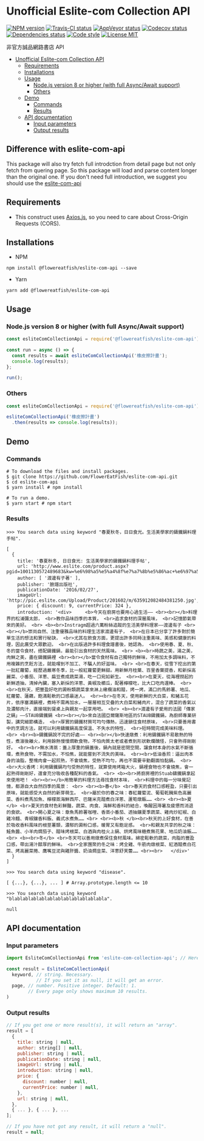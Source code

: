 # Unofficial Eslite-com Collection API

[![NPM version](https://img.shields.io/npm/v/@flowereatfish/eslite-com-api.svg)](https://www.npmjs.com/package/@flowereatfish/eslite-com-api)
[![Travis-CI status](https://travis-ci.com/FlowerEatFish/eslite-com-api.svg?branch=master)](https://travis-ci.com/FlowerEatFish/eslite-com-api/builds)
[![AppVeyor status](https://ci.appveyor.com/api/projects/status/en1g8nuvmx87hwtq/branch/master?svg=true)](https://ci.appveyor.com/project/FlowerEatFish/eslite-com-api/history)
[![Codecov status](https://codecov.io/gh/FlowerEatFish/eslite-com-api/branch/master/graph/badge.svg)](https://codecov.io/gh/FlowerEatFish/eslite-com-api/commits)
[![Dependencies status](https://david-dm.org/FlowerEatFish/eslite-com-api/status.svg)](https://david-dm.org/FlowerEatFish/eslite-com-api)
[![Code style](https://img.shields.io/badge/code_style-prettier-ff69b4.svg)](https://prettier.io/)
[![License MIT](https://img.shields.io/badge/license-MIT-blue.svg)](https://opensource.org/licenses/MIT)

非官方誠品網路書店 API

- [Unofficial Eslite-com Collection API](#unofficial-eslite-com-collection-api)
  - [Requirements](#requirements)
  - [Installations](#installations)
  - [Usage](#usage)
    - [Node.js version 8 or higher (with full Async/Await support)](#nodejs-version-8-or-higher-with-full-asyncawait-support)
    - [Others](#others)
  - [Demo](#demo)
    - [Commands](#commands)
    - [Results](#results)
  - [API documentation](#api-documentation)
    - [Input parameters](#input-parameters)
    - [Output results](#output-results)

## Difference with eslite-com-api
This package will also try fetch full introdction from detail page but not only fetch from quering page. So this package will load and parse content longer than the original one.
If you don't need full introduction, we suggest you should use the [eslite-com-api](https://github.com/FlowerEatFish/eslite-com-api)

## Requirements

- This construct uses [Axios.js](https://github.com/axios/axios), so you need to care about Cross-Origin Requests (CORS).

## Installations

- NPM

```shell
npm install @flowereatfish/eslite-com-api --save
```

- Yarn

```shell
yarn add @flowereatfish/eslite-com-api
```

## Usage

### Node.js version 8 or higher (with full Async/Await support)

```javascript
const esliteComCollectionApi = require('@flowereatfish/eslite-com-api');

const run = async () => {
  const results = await esliteComCollectionApi('橡皮擦計畫');
  console.log(results);
};

run();
```

### Others

```javascript
const esliteComCollectionApi = require('@flowereatfish/eslite-com-api');

esliteComCollectionApi('橡皮擦計畫')
  .then(results => console.log(results));
```

## Demo

### Commands

```shell
# To download the files and install packages.
$ git clone https://github.com/FlowerEatFish/eslite-com-api.git
$ cd eslite-com-api
$ yarn install # npm install

# To run a demo.
$ yarn start # npm start
```

### Results

```shell
>>> You search data using keyword "春夏秋冬，日日食光。生活美學家的鑄鐵鍋料理手帖".

[
  {
    title: '春夏秋冬, 日日食光: 生活美學家的鑄鐵鍋料理手帖',
    url: 'http://www.eslite.com/product.aspx?pgid=1001130572489683&kw=%e6%98%a5%e5%a4%8f%e7%a7%8b%e5%86%ac+%e6%97%a5%e6%97%a5%e9%a3%9f%e5%85%89+%e7%94%9f%e6%b4%bb%e7%be%8e%e5%ad%b8%e5%ae%b6%e7%9a%84%e9%91%84%e9%90%b5%e9%8d%8b%e6%96%99%e7%90%86%e6%89%8b%e5%b8%96&pi=1',
    author: [ '渡邊有子著' ],
    publisher: '臉譜出版社',
    publicationDate: '2016/02/27',
    imageUrl: 'http://pic.eslite.com/Upload/Product/201602/m/635912082484381250.jpg',
    price: { discount: 9, currentPrice: 324 },
    introduction: '<div>     <b>今天在廚房也要用心過生活—— <br><br></b>料理界的松浦彌太郎， <br>教你品味四季的本質， <br>追求食材的深層風味， <br>記憶節氣帶來的美好。 <br> <b><br>Instragm超過六萬粉絲追蹤的生活美學料理家——渡邊有子 <br><br></b>崇尚自然、注重優雅品味的料理生活家渡邊有子， <br>在日本已分享了許多對於簡單生活的想法和實行秘訣， <br>尤其在飲食方面，更提出許多同時注重美味、美感和健康的料理，因此廣受大眾歡迎。 <br>在出版過許多料理食譜書後，她認為， <br>使用春、夏、秋、冬的當令食材，搭配鑄鐵鍋，最能引出食材的天然風味。 <br> <b><br>時蔬之美，湯之美，肉鮮之美，盡在鑄鐵鍋裡 <br><br></b>當令食材有自己獨特的鮮味，不用加太多調味料，不用複雜的烹飪方法，就能嚐到不加工、不騙人的好滋味。 <br> <br>在春天，從雪下挖出的第一批紅蘿蔔，經歷過嚴寒冬季，比一般紅蘿蔔更鮮甜。用新鮮月桂葉、百里香葉提香，和新採高麗菜、小番茄、洋蔥、扁豆煮成蔬菜湯，吃一口宛如新生。 <br><br>在夏天，從海裡撈起的新鮮透抽，清掉內臟，塞入新採的洋蔥、黃椒及櫛瓜，配著檸檬吃，比大口吃肉還棒。 <br><br>在秋天，把豐盈好吃的澱粉類蔬菜拿來淋上橄欖油和醋，烤一烤，滿口的馬鈴薯、地瓜、紅蘿蔔、蓮藕，飽滿鬆軟的口感最迷人。 <br><br>在冬天，使用新鮮的大白菜，和豬五花片，依序塞滿鍋裡，煮時不需再加水，一層層相互交疊的大白菜和豬肉片，混合了蔬菜的香氣以及濃郁肉汁，直接端到餐桌上與親友一起享用吧。 <br> <b><br>渡邊有子愛用的法國「傳家之鍋」——STAUB鑄鐵鍋 <br><br></b>來自法國亞爾薩斯地區的STAUB鑄鐵鍋，為廚師專業研製，講究細節構造， <br>厚實的鑄鐵材質可均勻傳熱，迅速鎖住食材原味， <br>只要善用書中的烹調方法，就可以利用鑄鐵鍋高度保溫、不失水的特性， <br>短時間完成美味料理。 <br> <br><b>鑄鐵鍋說不完的好處—— <br><br></b>快速燉煮：利用鑄鐵鍋不易散熱的特性，煮滾後離火，利用餘熱慢慢燜軟食物，不怕肉質太老或者煮到形狀軟爛醜怪，只會熟得剛剛好。 <br><br>無水清蒸：蓋上厚重的鍋蓋後，鍋內就是密閉空間，讓食材本身的水氣不斷循環，煮熟食物，不需加水，不怕焦，就能嘗到不流失的美味。 <br><br>低油香煎：逼出肉本身的油脂，整塊肉會一起煎熟，不會燒焦，受熱不均勻，再也不需要辛勤翻面怕黏鍋。 <br><br>大火香烤：利用鑄鐵鍋均勻受熱的特性，就算使用烤箱大火，鍋裡食物也不會燒焦，會一起熟得剛剛好，還會充分吸收各種配料的香氣。 <br> <b><br>將廚房裡的Stuab鑄鐵鍋拿起來使用吧！ <br><br></b>用簡單的料理方法尋找食材本味， <br>料理中的每一分味覺記憶，都源自大自然四季的風景： <br> <br><b>春</b> <br>春天的食材口感輕盈，只要引出原味，就能感受大自然的新芽萌生。 <br>屬於你的春之味：春紅蘿蔔泥、葡萄乾醃紫色高麗菜、香料煮馬加魚、檸檬蒸海鮮西芹、巴薩米克醋煮白洋蔥、蘆筍燉飯…… <br> <br><b>夏</b> <br>夏天的食材色彩鮮豔，蔬菜、肉食、海鮮和香料的結合，喚醒因溽暑及疲憊而消退的食欲。 <br>開心夏之味：章魚馬鈴薯咖哩、香蒸小番茄、透抽鑲夏季蔬菜、雞肉炒紅椒、白雞冷麵、青椒鑲香料飯、義式水煮魚…… <br> <br><b>秋 </b><br>秋天的上好食材，在善於吸收香料風味的根莖薯類，濃郁的澱粉口感，暖胃又有飽足感。 <br>和親友共享的秋之味：鮭魚醬、小羊肉燜茄子、醋味烤根菜、白酒與肉桂火上鍋、烘烤風味糖煮無花果、地瓜奶油飯…… <br> <b><br>冬</b> <br>冬天可以善用燉煮保住食材風味。綿密鬆軟的蔬菜，肉脂的豐盈口感，帶出湯汁醇厚的鮮味。 <br>全家團聚的冬之味：烤全雞、牛筋肉燉根菜、紅酒醋煮白花菜、烤高麗菜捲、鷹嘴豆泥與雞肝醬、奶油燜韭菜、洋蔥舒芙蕾…… <br><br>   </div>'
  }
]
```

```shell
>>> You search data using keyword "disease".

[ {...}, {...}, ... ] # Array.prototype.length <= 10
```

```shell
>>> You search data using keyword "blablablablablablablablablablablabla".

null
```

## API documentation

### Input parameters

```js
import EsliteComCollectionApi from 'eslite-com-collection-api'; // Here uses development mode as an example

const result = EsliteComCollectionApi(
  keyword, // string. Necessary.
           // If you set it as null, it will get an error.
  page, // number. Positive integer. Default: 1.
        // Every page only shows maximum 10 results.
)
```

### Output results

```js
// If you get one or more result(s), it will return an "array".
result = [
  {
    title: string | null,
    author: string[] | null,
    publisher: string | null,
    publicationDate: string | null,
    imageUrl: string | null,
    introduction: string | null,
    price: {
      discount: number | null,
      currentPrice: number | null,
    },
    url: string | null,
  },
  { ... }, { ... }, ...
];

// If you have not got any result, it will return a "null".
result = null;
```
